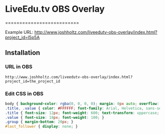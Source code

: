 # LiveEdu.tv OBS Overlay
==========================

Example URL: http://www.joshholtz.com/liveedutv-obs-overlay/index.html?project_id=l5p5A

## Installation

### URL in OBS
```
http://www.joshholtz.com/liveedutv-obs-overlay/index.html?project_id=the_project_id
```

### Edit CSS in OBS

```css
body { background-color: rgba(0, 0, 0, 0); margin: 0px auto; overflow: hidden; }
.title, .value { color: #FFFFFF; font-family: Arial, Helvetica, sans-serif; text-align: center; }
.title { font-size: 12px; font-weight: 600; text-transform: uppercase; }
.value { font-size: 18px; font-weight: 100; }
.group { margin-bottom: 20px; }
#last_follower { display: none; }
```
